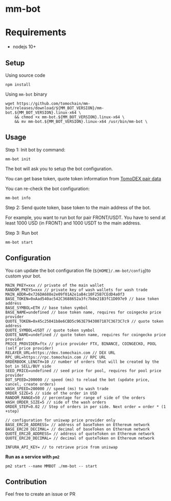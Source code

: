 # mm-bot

# Requirements
- nodejs 10+

## Setup
Using source code
```
npm install
```

Using `mm-bot` binary
```
wget https://github.com/tomochain/mm-bot/releases/download/${MM_BOT_VERSION}/mm-bot.${MM_BOT_VERSION}.linux-x64 \
    && chmod +x mm-bot.${MM_BOT_VERSION}.linux-x64 \
    && mv mm-bot.${MM_BOT_VERSION}.linux-x64 /usr/bin/mm-bot \
```

## Usage

Step 1: Init bot by command:

```
mm-bot init
```

The bot will ask you to setup the bot configuration.

You can get base token, quote token information from [TomoDEX pair data](https://dex.tomochain.com/api/pairs)


You can re-check the bot configuration:
```
mm-bot info
```

Step 2: Send quote token, base token to the main address of the bot.

For example, you want to run bot for pair FRONT/USDT. You have to send at least 1000 USD (in FRONT) and 1000 USDT to the main address.


Step 3: Run bot
```
mm-bot start
```


## Configuration
You can update the bot configuration file (`${HOME}/.mm-bot/config`)to custom your bot.
```
MAIN_PKEY=xxx // private of the main wallet
RANDOM_PKEYS=xxx // private key of wash wallets for wash trade
MAIN_ADDR=0x726DA688e2e09f01A2e1aB4c10F25B7CEdD4a0f3
BASE_TOKEN=0xAad540ac542C3688652a3fc7b8e21B3fC1D097e9 // base token address
BASE_SYMBOL=ETH // base token symbol
BASE_NAME=undefined // base token name, requires for coingecko price provider
QUOTE_TOKEN=0x45c25041b8e6CBD5c963E7943007187C3673C7c9 // quote token address
QUOTE_SYMBOL=USDT // quote token symbol
QUOTE_NAME=undefined // quote token name, requires for coingecko price provider
PRICE_PROVIDER=ftx // price provider FTX, BINANCE, COINGECKO, POOL (self price provider)
RELAYER_URL=https://dex.tomochain.com // DEX URL
RPC_URL=https://rpc.tomochain.com // RPC URL
ORDERBOOK_LENGTH=10 // number of orders that will be created by the bot in SELL/BUY side
SEED_PRICE=undefined // seed price for pool, requires for pool price provider
BOT_SPEED=200000 // speed (ms) to reload the bot (update price, cancel, create orders)
WASH_SPEED=200000 // speed (ms) to wash trade
ORDER_SIZE=5 // side of the order in USD
RANDOM_RANGE=50 // percentage for range of side of the orders
WASH_ORDER_SIZE=5 // side of the wash orders
ORDER_STEP=0.02 // Step of orders in per side. Next order = order * (1 +step)

// configuration for uniswap price provider only
BASE_ERC20_ADDRESS= // address of baseToken on Ethereum network
BASE_ERC20_DECIMAL= // decimal of baseToken on Ethereum network
QUOTE_ERC20_ADDRESS= // address of quoteToken on Ethereum network
QUOTE_ERC20_DECIMAL= // decimal of quoteToken on Ethereum network

INFURA_API_KEY= // to retrieve price from uniswap
```

**Run as a service with `pm2`**
```
pm2 start --name MMBOT ./mm-bot -- start
```

## Contribution
Feel free to create an issue or PR

